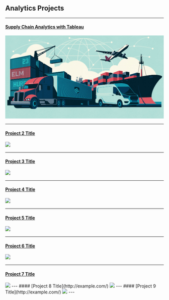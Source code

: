 ## Analytics Projects

---
#### [Supply Chain Analytics with Tableau](/SupplyChain)
[<img src="images/SupplyChainAnalytics.png?raw=true"/>](/SupplyChain)

---
#### [Project 2 Title](http://example.com//)
<img src="images/dummy_thumbnail.jpg?raw=true"/>

---
#### [Project 3 Title](http://example.com//)
<img src="images/dummy_thumbnail.jpg?raw=true"/>

---
#### [Project 4 Title](http://example.com//)
<img src="images/dummy_thumbnail.jpg?raw=true"/>

---
#### [Project 5 Title](http://example.com//)
<img src="images/dummy_thumbnail.jpg?raw=true"/>

---
#### [Project 6 Title](http://example.com//)
<img src="images/dummy_thumbnail.jpg?raw=true"/>

---
#### [Project 7 Title](http://example.com/)
<img src="images/dummy_thumbnail.jpg?raw=true"/>
---
#### [Project 8 Title](http://example.com/)
<img src="images/dummy_thumbnail.jpg?raw=true"/>
---
#### [Project 9 Title](http://example.com/)
<img src="images/dummy_thumbnail.jpg?raw=true"/>
---
